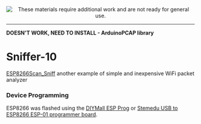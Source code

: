 
<!--
Maintainer:   jeffskinnerbox@yahoo.com / www.jeffskinnerbox.me
Version:      0.0.1
-->


<div align="center">
<img src="http://www.foxbyrd.com/wp-content/uploads/2018/02/file-4.jpg" title="These materials require additional work and are not ready for general use." align="center">
</div>


-----

**DOESN'T WORK, NEED TO INSTALL - ArduinoPCAP library**

# Sniffer-10
[ESP8266Scan_Sniff][01]
another example of simple and inexpensive WiFi packet analyzer

### Device Programming
ESP8266 was flashed using the [DIYMall ESP Prog][04] or
[Stemedu USB to ESP8266 ESP-01 programmer board][05].




[01]:https://github.com/arunmagesh/ESP8266Scan_Sniff
[02]:
[03]:
[04]:http://www.diymalls.com/USB-to-ESP8266-Wifi-Programmer-Adapter-CH340C
[05]:https://www.amazon.com/gp/product/B08QMMGZLB
